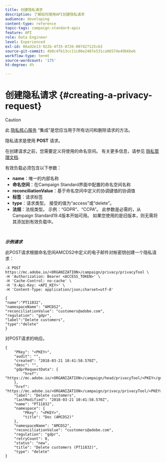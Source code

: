 ```yaml
---
title: 创建隐私请求
description: 了解如何使用API创建隐私请求
audience: developing
content-type: reference
topic-tags: campaign-standard-apis
feature: API
role: Data Engineer
level: Experienced
exl-id: 06ad2e13-922b-4f35-8726-007427125c63
source-git-commit: 4b0c4fb13cc11c06e2487e531ca96574e49b6beb
workflow-type: tm+mt
source-wordcount: '175'
ht-degree: 4%

---
```


# 创建隐私请求 {#creating-a-privacy-request}

>[!CAUTION]
>
>此 [隐私核心服务](https://developer.adobe.com/experience-platform-apis/references/privacy-service) “集成”是您应当用于所有访问和删除请求的方法。 <!--Starting 19.4, the use of the Campaign API and interface for access and delete requests is deprecated. For more on Campaign Standard deprecated and removed features, refer to [this page](../../rn/using/deprecated-features.md).-->

隐私请求是使用 **POST** 请求。

在创建请求之前，您需要定义将使用的命名空间。 有关更多信息，请参见 [隐私管理文档](../../start/using/privacy-requests.md).

有效负载必须包含以下参数：

* **name**：唯一的内部名称
* **命名空间**：在Campaign Standard界面中配置的命名空间名称
* **reconciliationValue**：基于命名空间中定义的协调键值的协调值
* **标签**：请求标签
* **type**：请求类型。 接受的值为“access”或“delete”。
* **法规**：法规类型。 示例：“GDPR”、“CCPA”。 此参数是必需的，从Campaign Standard19.4版本开始可用。 如果您使用的是旧版本，则无需将其添加到有效负载中。

<br/>

***示例请求***

此POST请求根据命名空间AMCDS2中定义的电子邮件对帐密钥创建一个隐私请求：

```
-X POST https://mc.adobe.io/<ORGANIZATION>/campaign/privacy/privacyTool \
-H 'Authorization: Bearer <ACCESS_TOKEN>' \
-H 'Cache-Control: no-cache' \
-H 'X-Api-Key: <API_KEY>' \
-H 'Content-Type: application/json;charset=utf-8'

{
"name":"PT11832",
"namespaceName": "AMCDS2",
"reconciliationValue": "customers@adobe.com",
"regulation": "gdpr",
"label":"Delete customers",
"type":"delete"
}
```

对POST请求的响应。

```
{
    "PKey": "<PKEY>",
    "audit": "",
    "created": "2018-03-21 10:41:58.570Z",
    "desc": "",
    "gdprRequestData": {
        "href": "https://mc.adobe.io/<ORGANIZATION>/campaign/head/privacyTool/<PKEY>/gdprRequestData/"
    },
    "href": "https://mc.adobe.io/<ORGANIZATION>/campaign/privacy/privacyTool/<PKEY>",
    "label": "Delete customers",
    "lastModified": "2018-03-21 10:41:58.570Z",
    "name": "PT11832",
    "namespace": {
        "PKey": "<PKEY>",
        "title": "Doc (AMCDS2)"
    },
    "namespaceName": "AMCDS2",
    "reconciliationValue": "customers@adobe.com",
    "regulation": "gdpr",
    "retryCount": 0,
    "status": "new",
    "title": "Delete customers (PT11832)",
    "type": "delete"
}
```
